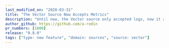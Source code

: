 ```yaml
---
last_modified_on: "2020-03-31"
title: "The Vector Source Now Accepts Metrics"
description: "Until now, the Vector source only accepted logs, now it accepts metrics as well"
author_github: https://github.com/a-rodin
pr_numbers: [1800]
release: "0.8.0"
tags: ["type: new feature", "domain: sources", "source: vector"]
---
```

